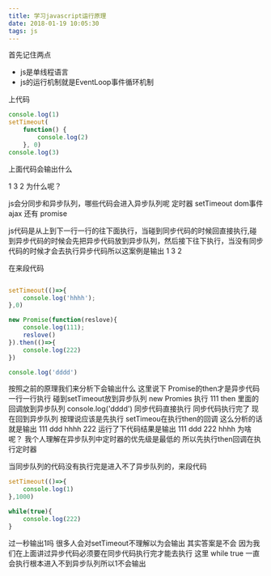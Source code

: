 ```yaml
---
title: 学习javascript运行原理
date: 2018-01-19 10:05:30
tags: js
---
```


首先记住两点

* js是单线程语言
* js的运行机制就是EventLoop事件循环机制

上代码

```js
console.log(1)
setTimeout(
    function() {
        console.log(2)
    }, 0)
console.log(3)
```
<!-- more -->
上面代码会输出什么

1 3 2 为什么呢？

js会分同步和异步队列，哪些代码会进入异步队列呢
定时器 setTimeout dom事件 ajax 还有 promise

js代码是从上到下一行一行的往下面执行，当碰到同步代码的时候回直接执行,碰到异步代码的时候会先把异步代码放到异步队列，然后接下往下执行，当没有同步代码的时候才会去执行异步代码所以这案例是输出 1 3 2

在来段代码 

```js

setTimeout(()=>{
	console.log('hhhh');
},0)

new Promise(function(reslove){
	console.log(111);
	reslove()
}).then(()=>{
	console.log(222)
})

console.log('dddd')

```
按照之前的原理我们来分析下会输出什么
这里说下 Promise的then才是异步代码 
一行一行执行 碰到setTimeout放到异步队列
new Promies 执行 111 then 里面的回调放到异步队列
console.log('dddd') 同步代码直接执行
同步代码执行完了 现在回到异步队列 按理说应该是先执行 setTimeou在执行then的回调 这么分析的话就是输出
111 ddd hhhh 222
运行了下代码结果是输出 111 ddd 222 hhhh 为啥呢？
我个人理解在异步队列中定时器的优先级是最低的 所以先执行then回调在执行定时器


当同步队列的代码没有执行完是进入不了异步队列的，来段代码


```js
setTimeout(()=>{
	console.log(1)
},1000)

while(true){
	console.log(222)
}
```
过一秒输出1吗 很多人会对setTimeout不理解以为会输出 
其实答案是不会 因为我们在上面讲过异步代码必须要在同步代码执行完才能去执行 这里 while true 一直会执行根本进入不到异步队列所以1不会输出






